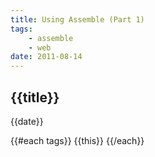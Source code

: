 ```yaml
---
title: Using Assemble (Part 1)
tags:
    - assemble
    - web
date: 2011-08-14
---
```


## {{title}}
{{date}}

{{#each tags}}
    {{this}}
{{/each}}
